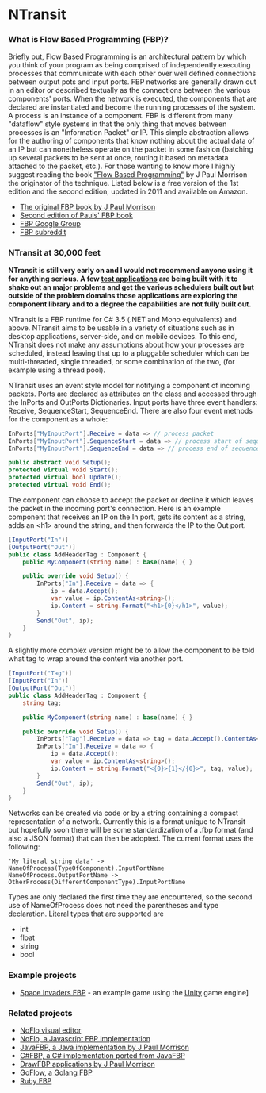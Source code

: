 # NTransit

### What is Flow Based Programming (FBP)?
Briefly put, Flow Based Programming is an architectural pattern by which you think of your program as being comprised of independently executing processes that communicate with each other over well defined connections between output pots and input ports.  FBP networks are generally drawn out in an editor or described textually as the connections between the various components' ports.  When the network is executed, the components that are declared are instantiated and become the running processes of the system.  A process is an instance of a component. FBP is different from many "dataflow" style systems in that the only thing that moves between processes is an "Information Packet" or IP.  This simple abstraction allows for the authoring of components that know nothing about the actual data of an IP but can nonetheless operate on the packet in some fashion (batching up several packets to be sent at once, routing it based on metadata attached to the packet, etc.).  For those wanting to know more I highly suggest reading the book ["Flow Based Programming"](http://www.amazon.com/Flow-Based-Programming-2nd-Edition-ebook/dp/B004PLO66O/ref=sr_1_1?ie=UTF8&qid=1379994068&sr=8-1&keywords=flow+based+programming) by J Paul Morrison the originator of the technique.  Listed below is a free version of the 1st edition and the second edition, updated in 2011 and available on Amazon.

* [The original FBP book by J Paul Morrison](http://www.jpaulmorrison.com/fbp/)
* [Second edition of Pauls' FBP book](http://www.amazon.com/Flow-Based-Programming-2nd-Edition-ebook/dp/B004PLO66O/ref=sr_1_1?ie=UTF8&qid=1379994068&sr=8-1&keywords=flow+based+programming)
* [FBP Google Group](https://groups.google.com/forum/#!forum/flow-based-programming)
* [FBP subreddit](http://www.reddit.com/r/FlowBasedProgramming)

### NTransit at 30,000 feet

**NTransit is still very early on and I would not recommend anyone using it for anything serious.  A few [test applications](https://github.com/dkoontz/ntransit-spaceinvaders) are being built with it to shake out an major problems and get the various schedulers built out but outside of the problem domains those applications are exploring the component library and to a degree the capabilities are not fully built out.**

NTransit is a FBP runtime for C# 3.5 (.NET and Mono equivalents) and above.  NTransit aims to be usable in a variety of situations such as in desktop applications, server-side, and on mobile devices. To this end, NTransit does not make any assumptions about how your processes are scheduled, instead leaving that up to a pluggable scheduler which can be multi-threaded, single threaded, or some combination of the two, (for example using a thread pool).

NTransit uses an event style model for notifying a component of incoming packets.  Ports are declared as attributes on the class and accessed through the InPorts and OutPorts Dictionaries.  Input ports have three event handlers: Receive, SequenceStart, SequenceEnd.  There are also four event methods for the component as a whole: 

```C#
InPorts["MyInputPort"].Receive = data => // process packet
InPorts["MyInputPort"].SequenceStart = data => // process start of sequence, this includes a unique sequence id
InPorts["MyInputPort"].SequenceEnd = data => // process end of sequence, this includes the same id as the sequence start

public abstract void Setup();
protected virtual void Start();
protected virtual bool Update();
protected virtual void End();
```

The component can choose to accept the packet or decline it which leaves the packet in the incoming port's connection.  Here is an example component that receives an IP on the In port, gets its content as a string, adds an &lt;h1&gt; around the string, and then forwards the IP to the Out port.

```C#
[InputPort("In")]
[OutputPort("Out")]
public class AddHeaderTag : Component {
    public MyComponent(string name) : base(name) { }

	public override void Setup() {
        InPorts["In"].Receive = data => {
            ip = data.Accept();
            var value = ip.ContentAs<string>();
            ip.Content = string.Format("<h1>{0}</h1>", value);
        }
        Send("Out", ip);
    }
}
```

A slightly more complex version might be to allow the component to be told what tag to wrap around the content via another port.

```C#
[InputPort("Tag")]
[InputPort("In")]
[OutputPort("Out")]
public class AddHeaderTag : Component {
    string tag;

    public MyComponent(string name) : base(name) { }

	public override void Setup() {
        InPorts["Tag"].Receive = data => tag = data.Accept().ContentAs<string>();
        InPorts["In"].Receive = data => {
            ip = data.Accept();
            var value = ip.ContentAs<string>();
            ip.Content = string.Format("<{0}>{1}</{0}>", tag, value);
        }
        Send("Out", ip);
    }
}
```

Networks can be created via code or by a string containing a compact representation of a network.  Currently this is a format unique to NTransit but hopefully soon there will be some standardization of a .fbp format (and also a JSON format) that can then be adopted.  The current format uses the following:

```
'My literal string data' -> NameOfProcess(TypeOfComponent).InputPortName
NameOfProcess.OutputPortName -> OtherProcess(DifferentComponentType).InputPortName
```

Types are only declared the first time they are encountered, so the second use of NameOfProcess does not need the parentheses and type declaration.  Literal types that are supported are
* int
* float
* string
* bool

### Example projects
* [Space Invaders FBP](https://github.com/dkoontz/ntransit-spaceinvaders) - an example game using the [Unity](http://unity3d.com) game engine]

### Related projects
* [NoFlo visual editor](https://github.com/noflo/noflo-ui)
* [NoFlo, a Javascript FBP implementation](http://noflojs.org/)
* [JavaFBP, a Java implementation by J Paul Morrison](http://www.jpaulmorrison.com/fbp/#JavaFBP)
* [C#FBP, a C# implementation ported from JavaFBP](http://www.jpaulmorrison.com/fbp/#CsharpFBP)
* [DrawFBP applications by J Paul Morrison](http://www.jpaulmorrison.com/graphicsstuff/)
* [GoFlow, a Golang FBP](https://github.com/trustmaster/goflow)
* [Ruby FBP](http://murfware.org/wiki/projects/rubyfbp/Ruby_Fbp.html)
